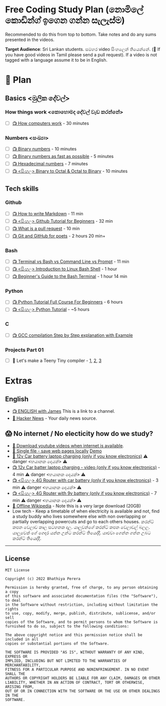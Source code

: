 # Free Coding Study Plan (නොමිලේ කොඩින්ග් ඉගෙන ගන්න සැලැස්ම)

Recommended to do this from top to bottom. Take notes and do any sums presented in the videos.

**Target Audience**: Sri Lankan students. සමහර video සිංහලෙන් තියෙන්නේ. (🧐 If you have good videos in Tamil please send a pull request). If a video is not tagged with a language assume it to be in English. 

# 🥅 Plan

## Basics <මුලික දේවල්>

### How things work <කොහොමද දේවල් වැඩ කරන්නේ>

* [ ] [📺 How computers work](https://www.youtube.com/watch?v=OAx_6-wdslM&list=PLzdnOPI1iJNcsRwJhvksEo1tJqjIqWbN-) - 30 minutes

### Numbers <සංඛ්‍යා>

* [ ] [📺 Binary numbers](https://www.youtube.com/watch?v=kTcpd4ef2lU) - 10 minutes
* [ ] [📺 Binary numbers as fast as possible](https://www.youtube.com/watch?v=LpuPe81bc2w) - 5 minutes	
* [ ] [📺 Hexadecimal numbers](https://www.youtube.com/watch?v=4EJay-6Bioo) - 7 minutes
* [ ] [📺 <සිංහල> Binary to Octal & Octal to Binary](https://www.youtube.com/watch?v=sj1hTtF72OE) - 10 minutes 

## Tech skills

### Github
* [ ] [📺 How to write Markdown](https://www.youtube.com/watch?v=eJojC3lSkwg) - 11 min 
* [ ] [📺 <සිංහල> Github Tutorial for Beginners](https://www.youtube.com/watch?v=e4n_mlsv3lE) - 32 min
* [ ] [📺 What is a pull request](https://www.youtube.com/watch?v=e3bjQX9jIBk) - 10 min
* [ ] [📺 Git and GitHub for poets](https://www.youtube.com/watch?v=BCQHnlnPusY&list=PLRqwX-V7Uu6ZF9C0YMKuns9sLDzK6zoiV) - 2 hours 20 min+

### Bash
* [ ] [📺 Terminal vs Bash vs Command Line vs Prompt](https://www.youtube.com/watch?v=hMSByvFHOro) - 11 min
* [ ] [📺 <සිංහල> Introduction to Linux Bash Shell](https://www.youtube.com/watch?v=XRYygQmFbUo&list=PLXtQjCQTbXvj143YlIUK0QWrNKBITXfOC) - 1 hour
* [ ] [📺 Beginner's Guide to the Bash Terminal](https://www.youtube.com/watch?v=oxuRxtrO2Ag) - 1 hour 14 min

### Python
* [ ] [📺 Python Tutorial Full Course For Beginners](https://www.youtube.com/watch?v=_uQrJ0TkZlc) - 6 hours
* [ ] [📺 <සිංහල> Python Tutorial](https://www.youtube.com/watch?v=4OuKhqbu4vg&list=PL495mke12zYC-ZUbzd1Z0Y6WteuvsMf7Z&index=1) - ~5 hours

### C
* [ ] [📺 GCC compilation Step by Step explanation with Example](https://www.youtube.com/watch?v=ldHJVQNEYV4)

### Projects Part 01
* [ ] 📃 Let's make a Teeny Tiny compiler - [1](https://austinhenley.com/blog/teenytinycompiler1.html), [2](https://austinhenley.com/blog/teenytinycompiler2.html), [3](https://austinhenley.com/blog/teenytinycompiler3.html)
# Extras

## English
* [📺 ENGLISH with James](https://www.youtube.com/c/engvidJames) This is a link to a channel.
* [📃 Hacker News](https://news.ycombinator.com/) - Your daily news source.

## 😱 No internet / No electicity how do we study?
* [📃 Download youtube videos when internet is available](https://itsfoss.com/download-youtube-videos-ubuntu/).
* [📃 Single file - save web pages locally](https://github.com/gildas-lormeau/SingleFile) [Demo](https://www.youtube.com/watch?v=oVvTmcwxvmc)
* [📃 12v Car battery laptop charging (only if you know electronics)](https://www.quora.com/How-can-I-use-a-12-volt-car-battery-to-power-my-laptop-without-an-inverter) ⚠️ danger <භයානක දෙයක්> ⚠️
* [📺 12v Car batter laptop charging - video (only if you know electronics)](https://www.youtube.com/watch?v=DWjFbytZJ1I) - 4 min ⚠️ danger <භයානක දෙයක්> ⚠️
* [📺 <සිංහල> 4G Router with car battery (only if you know electronics)](https://www.youtube.com/watch?v=zVC9gahDKrk) - 3 min ⚠️ danger <භයානක දෙයක්> ⚠️
* [📺 <සිංහල> 4G Router with 9v battery (only if you know electronics)](https://www.youtube.com/watch?v=7wQpL6cOkwo) - 7 min ⚠️ danger <භයානක දෙයක්> ⚠️
* [📃 Offline Wikipedia](https://en.wikipedia.org/wiki/Wikipedia:Database_download) - Note this is a very large download (20GB)
* Low tech - Keep a timetable of when electricity is available and not, find a study buddy who lives somewhere else with non overlapping or partially overlapping powercuts and go to each others houses. කරන්ට් කපන වෙලාව කාල සටහනක දාල. යාලුවන්ගේ කරන්ට් කපන වෙලාවල් බලල. යාලුවෙක් ගේ ගෙදර යන්න උන්ට කරන්ට් තියෙද්දී. යාළුවා ගෙන්න ගන්න උබට කරන්ට් තියෙද්දී. 

--- 

## License 

    MIT License

    Copyright (c) 2022 Bhathiya Perera

    Permission is hereby granted, free of charge, to any person obtaining a copy
    of this software and associated documentation files (the "Software"), to deal
    in the Software without restriction, including without limitation the rights
    to use, copy, modify, merge, publish, distribute, sublicense, and/or sell
    copies of the Software, and to permit persons to whom the Software is
    furnished to do so, subject to the following conditions:

    The above copyright notice and this permission notice shall be included in all
    copies or substantial portions of the Software.

    THE SOFTWARE IS PROVIDED "AS IS", WITHOUT WARRANTY OF ANY KIND, EXPRESS OR
    IMPLIED, INCLUDING BUT NOT LIMITED TO THE WARRANTIES OF MERCHANTABILITY,
    FITNESS FOR A PARTICULAR PURPOSE AND NONINFRINGEMENT. IN NO EVENT SHALL THE
    AUTHORS OR COPYRIGHT HOLDERS BE LIABLE FOR ANY CLAIM, DAMAGES OR OTHER
    LIABILITY, WHETHER IN AN ACTION OF CONTRACT, TORT OR OTHERWISE, ARISING FROM,
    OUT OF OR IN CONNECTION WITH THE SOFTWARE OR THE USE OR OTHER DEALINGS IN THE
    SOFTWARE.
